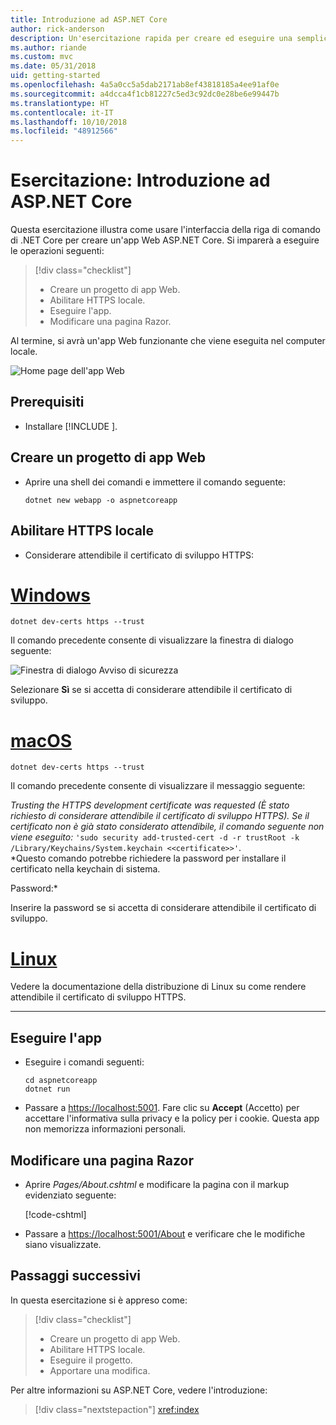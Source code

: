 ```yaml
---
title: Introduzione ad ASP.NET Core
author: rick-anderson
description: Un'esercitazione rapida per creare ed eseguire una semplice app Hello World usando ASP.NET Core.
ms.author: riande
ms.custom: mvc
ms.date: 05/31/2018
uid: getting-started
ms.openlocfilehash: 4a5a0cc5a5dab2171ab8ef43818185a4ee91af0e
ms.sourcegitcommit: a4dcca4f1cb81227c5ed3c92dc0e28be6e99447b
ms.translationtype: HT
ms.contentlocale: it-IT
ms.lasthandoff: 10/10/2018
ms.locfileid: "48912566"
---
```

# <a name="tutorial-get-started-with-aspnet-core"></a>Esercitazione: Introduzione ad ASP.NET Core

Questa esercitazione illustra come usare l'interfaccia della riga di comando di .NET Core per creare un'app Web ASP.NET Core. Si imparerà a eseguire le operazioni seguenti:

> [!div class="checklist"]
> * Creare un progetto di app Web.
> * Abilitare HTTPS locale.
> * Eseguire l'app.
> * Modificare una pagina Razor.

Al termine, si avrà un'app Web funzionante che viene eseguita nel computer locale.

![Home page dell'app Web](_static/home-page.png)


## <a name="prerequisites"></a>Prerequisiti

* Installare [!INCLUDE [](~/includes/2.1-SDK.md)].

## <a name="create-a-web-app-project"></a>Creare un progetto di app Web

* Aprire una shell dei comandi e immettere il comando seguente:

   ```console
   dotnet new webapp -o aspnetcoreapp
   ```

## <a name="enable-local-https"></a>Abilitare HTTPS locale

* Considerare attendibile il certificato di sviluppo HTTPS:

# <a name="windowstabwindows"></a>[Windows](#tab/windows)

  ```console
  dotnet dev-certs https --trust
  ```

  Il comando precedente consente di visualizzare la finestra di dialogo seguente:

  ![Finestra di dialogo Avviso di sicurezza](_static/cert.png)

  Selezionare **Sì** se si accetta di considerare attendibile il certificato di sviluppo.

# <a name="macostabmacos"></a>[macOS](#tab/macos)

  ```console
  dotnet dev-certs https --trust
  ```

  Il comando precedente consente di visualizzare il messaggio seguente:

  *Trusting the HTTPS development certificate was requested (È stato richiesto di considerare attendibile il certificato di sviluppo HTTPS). Se il certificato non è già stato considerato attendibile, il comando seguente non viene eseguito:* `'sudo security add-trusted-cert -d -r trustRoot -k /Library/Keychains/System.keychain <<certificate>>'`.  
  *Questo comando potrebbe richiedere la password per installare il certificato nella keychain di sistema.
  
  Password:*

  Inserire la password se si accetta di considerare attendibile il certificato di sviluppo.

# <a name="linuxtablinux"></a>[Linux](#tab/linux)

  Vedere la documentazione della distribuzione di Linux su come rendere attendibile il certificato di sviluppo HTTPS.
   
---

## <a name="run-the-app"></a>Eseguire l'app

* Eseguire i comandi seguenti:

   ```console
   cd aspnetcoreapp
   dotnet run
   ```

* Passare a [https://localhost:5001](https://localhost:5001). Fare clic su **Accept** (Accetto) per accettare l'informativa sulla privacy e la policy per i cookie. Questa app non memorizza informazioni personali.

## <a name="edit-a-razor-page"></a>Modificare una pagina Razor

* Aprire *Pages/About.cshtml* e modificare la pagina con il markup evidenziato seguente:

   [!code-cshtml[](sample/getting-started/about.cshtml?highlight=9)]

* Passare a [https://localhost:5001/About](https://localhost:5001/About) e verificare che le modifiche siano visualizzate.

## <a name="next-steps"></a>Passaggi successivi

In questa esercitazione si è appreso come:

> [!div class="checklist"]
> * Creare un progetto di app Web.
> * Abilitare HTTPS locale.
> * Eseguire il progetto.
> * Apportare una modifica.

Per altre informazioni su ASP.NET Core, vedere l'introduzione:

> [!div class="nextstepaction"]
> <xref:index>
